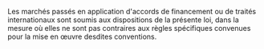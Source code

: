 
Les marchés passés en application d'accords de financement ou de
traités internationaux sont soumis aux dispositions de la présente loi,
dans la mesure où elles ne sont pas contraires aux règles spécifiques
convenues pour la mise en œuvre desdites conventions.